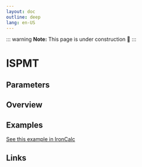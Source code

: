 ```yaml
---
layout: doc
outline: deep
lang: en-US
---
```


::: warning
**Note:** This page is under construction 🚧
:::

# ISPMT

## Parameters

## Overview

## Examples

[See this example in IronCalc](https://app.ironcalc.com/?filename=ispmt)

## Links